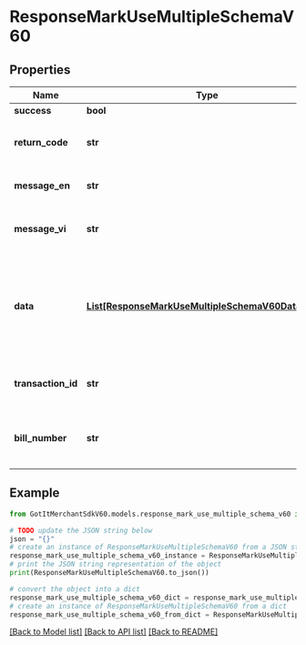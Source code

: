 # ResponseMarkUseMultipleSchemaV60


## Properties

Name | Type | Description | Notes
------------ | ------------- | ------------- | -------------
**success** | **bool** |  | [optional] 
**return_code** | **str** | Result code if failed. Default is null | [optional] 
**message_en** | **str** | Message notification in English | [optional] 
**message_vi** | **str** | Message notification in Vietnamese | [optional] 
**data** | [**List[ResponseMarkUseMultipleSchemaV60DataInner]**](ResponseMarkUseMultipleSchemaV60DataInner.md) | Detail items of voucher, if result is failed, response will return the first voucher code which is invalid | [optional] 
**transaction_id** | **str** | Transaction ID (if mark used successfully) | [optional] 
**bill_number** | **str** | Bill number that vouchers were marked as used for. | [optional] 

## Example

```python
from GotItMerchantSdkV60.models.response_mark_use_multiple_schema_v60 import ResponseMarkUseMultipleSchemaV60

# TODO update the JSON string below
json = "{}"
# create an instance of ResponseMarkUseMultipleSchemaV60 from a JSON string
response_mark_use_multiple_schema_v60_instance = ResponseMarkUseMultipleSchemaV60.from_json(json)
# print the JSON string representation of the object
print(ResponseMarkUseMultipleSchemaV60.to_json())

# convert the object into a dict
response_mark_use_multiple_schema_v60_dict = response_mark_use_multiple_schema_v60_instance.to_dict()
# create an instance of ResponseMarkUseMultipleSchemaV60 from a dict
response_mark_use_multiple_schema_v60_from_dict = ResponseMarkUseMultipleSchemaV60.from_dict(response_mark_use_multiple_schema_v60_dict)
```
[[Back to Model list]](../README.md#documentation-for-models) [[Back to API list]](../README.md#documentation-for-api-endpoints) [[Back to README]](../README.md)


